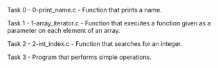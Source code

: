 Task 0 - 0-print_name.c - Function that prints a name.

Task 1 - 1-array_iterator.c - Function that executes a function given as a parameter on each element of an array.

Task 2 - 2-int_index.c - Function that searches for an integer. 

Task 3 - Program that performs simple operations.
